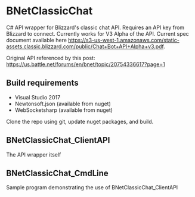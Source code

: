 # BNetClassicChat
C# API wrapper for Blizzard's classic chat API. Requires an API key from Blizzard to connect. Currently works for V3 Alpha of the API. Current spec document available here https://s3-us-west-1.amazonaws.com/static-assets.classic.blizzard.com/public/Chat+Bot+API+Alpha+v3.pdf.

Original API referenced by this post: https://us.battle.net/forums/en/bnet/topic/20754336617?page=1

## Build requirements
* Visual Studio 2017
* Newtonsoft.json (available from nuget)
* WebSocketsharp (available from nuget)

Clone the repo using git, update nuget packages, and build.

## BNetClassicChat_ClientAPI
The API wrapper itself

## BNetClassicChat_CmdLine
Sample program demonstrating the use of BNetClassicChat_ClientAPI
